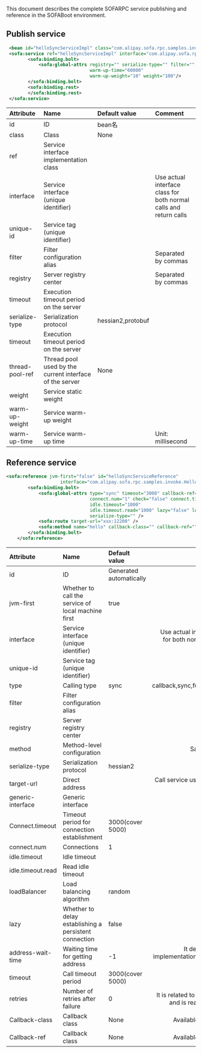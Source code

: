 
This document describes the complete SOFARPC service publishing and reference in the SOFABoot environment.

## Publish service

```xml
 <bean id="helloSyncServiceImpl" class="com.alipay.sofa.rpc.samples.invoke.HelloSyncServiceImpl"/>
 <sofa:service ref="helloSyncServiceImpl" interface="com.alipay.sofa.rpc.samples.invoke.HelloSyncService" unique-id="">
        <sofa:binding.bolt>
            <sofa:global-attrs registry="" serialize-type="" filter="" timeout="3000" thread-pool-ref=""
                               warm-up-time="60000"
                               warm-up-weight="10" weight="100"/>
        </sofa:binding.bolt>
        <sofa:binding.rest>
        </sofa:binding.rest>
 </sofa:service>
```

| Attribute | Name | Default value | Comment |
|:--------------|:-----------------------|:-------------------|:---------------------------------------------------------------------------|
| id            | ID                     | bean名              |                                                                            |
| class | Class | None | |
| ref | Service interface implementation class | | |
| interface | Service interface (unique identifier) | | Use actual interface class for both normal calls and return calls |
| unique-id | Service tag (unique identifier) |
| filter | Filter configuration alias | | Separated by commas |
| registry | Server registry center | |  Separated by commas|
| timeout | Execution timeout period on the server | | |
| serialize-type| Serialization protocol | hessian2,protobuf | |
| timeout | Execution timeout period on the server | | |
| thread-pool-ref | Thread pool used by the current interface of the server | None |
| weight | Service static weight | | |
| warm-up-weight| Service warm-up weight | | |
| warm-up-time | Service warm-up time | | Unit: millisecond |

## Reference service

```xml
<sofa:reference jvm-first="false" id="helloSyncServiceReference"
                    interface="com.alipay.sofa.rpc.samples.invoke.HelloSyncService" unique-id="">
        <sofa:binding.bolt>
            <sofa:global-attrs type="sync" timeout="3000" callback-ref="" callback-class="" address-wait-time="1000"
                               connect.num="1" check="false" connect.timeout="1000" filter="" generic-interface=""
                               idle.timeout="1000"
                               idle.timeout.read="1000" lazy="false" loadBalancer="" registry="" retries="1"
                               serialize-type="" />
            <sofa:route target-url="xxx:12200" />
            <sofa:method name="hello" callback-class="" callback-ref="" timeout="3000" type="sync"/>
        </sofa:binding.bolt>
    </sofa:reference>
```

| Attribute | Name | Default value | Comment |
|:---|:-----|:---|-----:|
| id | ID | Generated automatically | |
| jvm-first | Whether to call the service of local machine first | true | |
| interface | Service interface (unique identifier) | | Use actual interface class for both normal calls and return calls |
| unique-id | Service tag (unique identifier) |
| type | Calling type | sync | callback,sync,future,oneway |
| filter | Filter configuration alias | | List |
| registry | Server registry center | | List |
| method | Method-level configuration | | Same as above |
| serialize-type | Serialization protocol | hessian2 | |
| target-url | Direct address | | Call service using the direct address |
| generic-interface | Generic interface | | |
Connect.timeout | Timeout period for connection establishment | 3000(cover 5000) | |
| connect.num | Connections | 1 | |
| idle.timeout | Idle timeout | | |
| idle.timeout.read | Read idle timeout | | |
| loadBalancer | Load balancing algorithm | random |
| lazy | Whether to delay establishing a persistent connection | false |
| address-wait-time | Waiting time for getting address | -1 | It depends on the implementation and may not take effect. |
| timeout | Call timeout period | 3000(cover 5000) | |
| retries | Number of retries after failure | 0 | It is related to cluster mode and is read by failover. |
Callback-class | Callback class | None | Available for callback |
Callback-ref | Callback class | None | Available for callback |